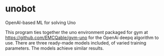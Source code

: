 # unobot
OpenAI-based ML for solving Uno

This program ties together the uno environment packaged for gym at https://github.com/EMCQable/gym-uno
for the OpenAi deepq algorithm to use. There are three ready-made models included, of varied training parameters.
The models achieve similar results.
